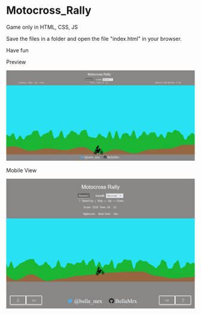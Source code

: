 # Motocross_Rally
 Game only in HTML, CSS, JS

 Save the files in a folder and open the file "index.html" in your browser.
 

 Have fun

 Preview

![Preview](Images/PreviewMotocrossRally.PNG)

 Mobile View

![Preview](Images/PreviewMotocrossRallyMobileView.PNG)